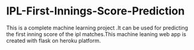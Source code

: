 # IPL-First-Innings-Score-Prediction

This is a complete machine learning project .It can be used for predicting the first inning score of the ipl matches.This machine leaning web app is created with flask on heroku platform.
